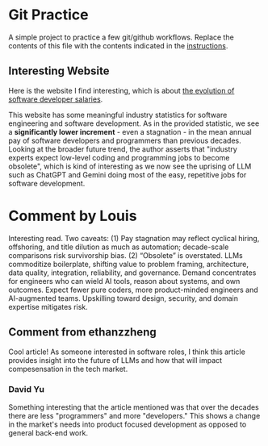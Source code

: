 # Git Practice
A simple project to practice a few git/github workflows.  Replace the contents of this file with the contents indicated in the [instructions](./instructions.md).

## Interesting Website
Here is the website I find interesting, which is about [the evolution of software developer salaries](https://codesubmit.io/blog/the-evolution-of-developer-salaries/).

 This website has some meaningful industry statistics for software engineering and software development. As in the provided statistic, we see a **significantly lower increment** - even a stagnation - in the mean annual pay of software developers and programmers than previous decades. Looking at the broader future trend, the author asserts that "industry experts expect low-level coding and programming jobs to become obsolete", which is kind of interesting as we now see the uprising of LLM such as ChatGPT and Gemini doing most of the easy, repetitive jobs for software development.

# Comment by Louis
Interesting read. Two caveats: (1) Pay stagnation may reflect cyclical hiring, offshoring, and title dilution as much as automation; decade-scale comparisons risk survivorship bias. (2) “Obsolete” is overstated. LLMs commoditize boilerplate, shifting value to problem framing, architecture, data quality, integration, reliability, and governance. Demand concentrates for engineers who can wield AI tools, reason about systems, and own outcomes. Expect fewer pure coders, more product-minded engineers and AI-augmented teams. Upskilling toward design, security, and domain expertise mitigates risk.

 ## Comment from ethanzzheng
 Cool article! As someone interested in software roles, I think this article provides insight into the future of LLMs and how that will impact compesensation in the tech market. 

### David Yu
Something interesting that the article mentioned was that over the decades there are less "programmers" and more "developers." This shows a change in the market's needs into product focused development as opposed to general back-end work.
